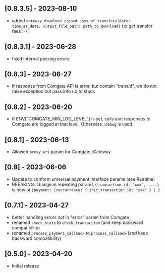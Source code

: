 ## [0.8.3.5] - 2023-08-10
- added `gateway.download_zipped_csvs_of_transfers(date: time_as_date, output_file_path: path_to_download)` (to get transfer fees :-) )

## [0.8.3.1] - 2023-06-28
- fixed internal passing errors

## [0.8.3] - 2023-06-27
- If response from Comgate API is error, but contain "transId", we do not raise exception but pass info up to stack

## [0.8.2] - 2023-06-20
- If ENV["COMGATE_MIN_LOG_LEVEL"] is set, calls and responses to Comgate are logged at that level. Otherwise `:debug` is used.

## [0.8.1] - 2023-06-13
- Allowed  `proxy_uri` param for Comgate::Gateway

## [0.8] - 2023-06-06
- Update to conform universal payment interface params (see Readme)
- BREAKING: change in repeating params `{transaction_id: "xxx", ....}` is now at `{payment: {reccurrence: { init_transaction_id: "xxx" } } }`

## [0.7.1] - 2023-04-27

- better handling errors not in "error" param from Comgate
- renamed  `check_state` to `check_transaction` (and keep backward compatibility)
- renamed  `process_payment_callback` to `process_callback` (and keep backward compatibility)

## [0.5.0] - 2023-04-20

- Initial release



